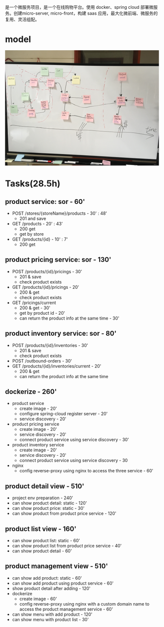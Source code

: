 是一个微服务项目，是一个在线购物平台。使用 docker、spring cloud 部署微服务。创建micro-server, micro-front，构建 saas 应用，最大化微前端、微服务的复用、灵活组配。

# model
![model](./model.jpg)

# Tasks(28.5h)

## product service: sor - 60'
* POST /stores/{storeName}/products - 30' : 48'
	* 201 and save
* GET /products - 20' : 43'
	* 200 get
	* get by store
* GET /products/{id} - 10' : 7'
	* 200 get

## product pricing service: sor - 130'
* POST /products/{id}/pricings - 30'
	* 201 & save
	* check product exists
* GET /products/{id}/pricings - 20'
	* 200 & get
	* check product exists
* GET /pricings/current
	* 200 & get - 30'
	* get by product id - 20'
	* can return the product info at the same time - 30'

## product inventory service: sor - 80'
* POST /products/{id}/inventories - 30'
	* 201 & save
	* check product exists
* POST /outbound-orders - 30'
* GET /products/{id}/inventories/current - 20'
	* 200 & get
	* can return the product info at the same time

## dockerize - 260'
* product service
	* create image - 20'
	* configure spring-cloud register server - 20'
	* service discovery - 20'
* product pricing service
	* create image - 20'
	* service discovery - 20'
	* connect product service using service discovery - 30'
* product inventory service
	* create image - 20'
	* service discovery - 20'
	* connect product service using service discovery - 30
* nginx
	* config reverse-proxy using nginx to access the three service - 60'

## product detail view - 510'
* project env preparation - 240'
* can show product detail: static - 120'
* can show product price: static - 30'
* can show product from product price service - 120'

## product list view - 160'
* can show product list: static - 60'
* can show product list from product price service - 40'
* can show product detail - 60'

## product management view - 510'
* can show add product: static - 60'
* can show add product using product service - 60'
* show product detail after adding - 120'
* dockerize
	* create image - 60'
	* config reverse-proxy using nginx with a custom domain name to access the product management service - 60'
* can show menu with add product - 120'
* can show menu with product list - 30'
